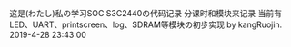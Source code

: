 这是(わたし)私の学习SOC S3C2440の代码记录
分课时和模块来记录
当前有LED、UART、printscreen、log、SDRAM等模块の初步实现
		by kangRuojin. 2019-4-28 23:43:00
